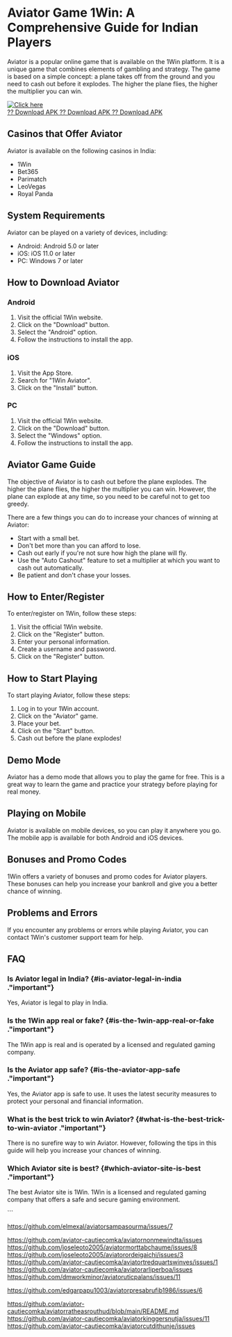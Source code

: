 # Aviator Game 1Win: A Comprehensive Guide for Indian Players

Aviator is a popular online game that is available on the 1Win platform.
It is a unique game that combines elements of gambling and strategy. The
game is based on a simple concept: a plane takes off from the ground and
you need to cash out before it explodes. The higher the plane flies, the
higher the multiplier you can win.

[![Click
here](https://readscoops.com/wp-content/uploads/2023/03/Readscoop-aviator-1-1.jpg)](https://traff.sbs/deff)\
[?? Download APK ?? Download APK ?? Download
APK](https://traff.sbs/deff)

## Casinos that Offer Aviator

Aviator is available on the following casinos in India:

-   1Win
-   Bet365
-   Parimatch
-   LeoVegas
-   Royal Panda

## System Requirements

Aviator can be played on a variety of devices, including:

-   Android: Android 5.0 or later
-   iOS: iOS 11.0 or later
-   PC: Windows 7 or later

## How to Download Aviator

### Android

1.  Visit the official 1Win website.
2.  Click on the "Download" button.
3.  Select the "Android" option.
4.  Follow the instructions to install the app.

### iOS

1.  Visit the App Store.
2.  Search for "1Win Aviator".
3.  Click on the "Install" button.

### PC

1.  Visit the official 1Win website.
2.  Click on the "Download" button.
3.  Select the "Windows" option.
4.  Follow the instructions to install the app.

## Aviator Game Guide

The objective of Aviator is to cash out before the plane explodes. The
higher the plane flies, the higher the multiplier you can win. However,
the plane can explode at any time, so you need to be careful not to get
too greedy.

There are a few things you can do to increase your chances of winning at
Aviator:

-   Start with a small bet.
-   Don\'t bet more than you can afford to lose.
-   Cash out early if you\'re not sure how high the plane will fly.
-   Use the "Auto Cashout" feature to set a multiplier at which
    you want to cash out automatically.
-   Be patient and don\'t chase your losses.

## How to Enter/Register

To enter/register on 1Win, follow these steps:

1.  Visit the official 1Win website.
2.  Click on the "Register" button.
3.  Enter your personal information.
4.  Create a username and password.
5.  Click on the "Register" button.

## How to Start Playing

To start playing Aviator, follow these steps:

1.  Log in to your 1Win account.
2.  Click on the "Aviator" game.
3.  Place your bet.
4.  Click on the "Start" button.
5.  Cash out before the plane explodes!

## Demo Mode

Aviator has a demo mode that allows you to play the game for free. This
is a great way to learn the game and practice your strategy before
playing for real money.

## Playing on Mobile

Aviator is available on mobile devices, so you can play it anywhere you
go. The mobile app is available for both Android and iOS devices.

## Bonuses and Promo Codes

1Win offers a variety of bonuses and promo codes for Aviator players.
These bonuses can help you increase your bankroll and give you a better
chance of winning.

## Problems and Errors

If you encounter any problems or errors while playing Aviator, you can
contact 1Win\'s customer support team for help.

## FAQ




### Is Aviator legal in India? {#is-aviator-legal-in-india ."important"}

Yes, Aviator is legal to play in India.







### Is the 1Win app real or fake? {#is-the-1win-app-real-or-fake ."important"}

The 1Win app is real and is operated by a licensed and regulated gaming
company.







### Is the Aviator app safe? {#is-the-aviator-app-safe ."important"}

Yes, the Aviator app is safe to use. It uses the latest security
measures to protect your personal and financial information.







### What is the best trick to win Aviator? {#what-is-the-best-trick-to-win-aviator ."important"}

There is no surefire way to win Aviator. However, following the tips in
this guide will help you increase your chances of winning.







### Which Aviator site is best? {#which-aviator-site-is-best ."important"}

The best Aviator site is 1Win. 1Win is a licensed and regulated gaming
company that offers a safe and secure gaming environment.




\`\`\`

https://github.com/elmexal/aviatorsampasourma/issues/7


https://github.com/aviator-cautiecomka/aviatornonmewindta/issues
https://github.com/joseleoto2005/aviatormorttabchaume/issues/8
https://github.com/joseleoto2005/aviatorordeigaichi/issues/3
https://github.com/aviator-cautiecomka/aviatortredquartswinves/issues/1
https://github.com/aviator-cautiecomka/aviatorarliperboa/issues
https://github.com/dmworkminor/aviatoruticpalans/issues/11

https://github.com/edgarpapu1003/aviatorpresabrufib1986/issues/6

https://github.com/aviator-cautiecomka/aviatorratheasrouthud/blob/main/README.md
https://github.com/aviator-cautiecomka/aviatorkinggersnutja/issues/11
https://github.com/aviator-cautiecomka/aviatorcutdithunje/issues
